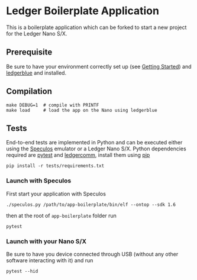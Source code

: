 # Ledger Boilerplate Application

This is a boilerplate application which can be forked to start a new project for the Ledger Nano S/X.

## Prerequisite

Be sure to have your environment correctly set up (see [Getting Started](https://ledger.readthedocs.io/en/latest/userspace/getting_started.html)) and [ledgerblue](https://pypi.org/project/ledgerblue/) and installed.

## Compilation

```
make DEBUG=1  # compile with PRINTF
make load     # load the app on the Nano using ledgerblue 
```

## Tests

End-to-end tests are implemented in Python and can be executed either using the [Speculos](https://github.com/LedgerHQ/speculos) emulator or a Ledger Nano S/X.
Python dependencies required are [pytest](https://pypi.org/project/pytest/) and [ledgercomm](https://pypi.org/project/ledgercomm/), install them using [pip](https://pypi.org/project/pip/)

```
pip install -r tests/requirements.txt
```

### Launch with Speculos

First start your application with Speculos

```
./speculos.py /path/to/app-boilerplate/bin/elf --ontop --sdk 1.6
```

then at the root of `app-boilerplate` folder run

```
pytest
```

### Launch with your Nano S/X

Be sure to have you device connected through USB (without any other software interacting with it) and run

```
pytest --hid
```
